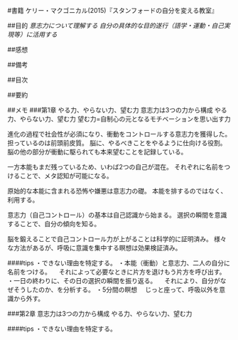 #書籍
ケリー・マクゴニカル(2015)『スタンフォードの自分を変える教室』  

##目的
*意志力について理解する*
*自分の具体的な目的遂行（語学・運動・自己実現等）に活用する*

##感想


##備考


##目次


##要約


##メモ
###第1章 やる力、やらない力、望む力
意志力は3つの力から構成
やる力、やらない力、望む力
望む力=自制心の元となるモチベーションを思い出す力

進化の過程で社会性が必須になり、衝動をコントロールする意志力を獲得した。
担っているのは前頭前皮質。
脳に、やるべきことをやるように仕向ける役割。
脳の他の部分が衝動に駆られても本来望むことを記録している。

一方本能もまだ残っているため、いわば2つの自己が混在。
それぞれに名前をつけることで、メタ認知が可能になる。

原始的な本能に含まれる恐怖や嫌悪は意志力の礎。
本能を排するのではなく、利用する。

意志力（自己コントロール）の基本は自己認識から始まる。
選択の瞬間を意識することで、自分の傾向を知る。

脳を鍛えることで自己コントロール力が上がることは科学的に証明済み。
様々な方法があるが、呼吸に意識を集中する瞑想は効果検証済み。

####tips
・できない理由を特定する。
・本能（衝動）と意志力、二人の自分に名前をつける。
　それによって必要なときに片方を退けもう片方を呼び出す。
・一日の終わりに、その日の選択の瞬間を振り返る。
　それにより、自分がなぜそうしたのか、を分析する。
・5分間の瞑想
　じっと座って、呼吸以外を意識から外す。


###第2章
意志力は3つの力から構成
やる力、やらない力、望む力

####tips
・できない理由を特定する。
